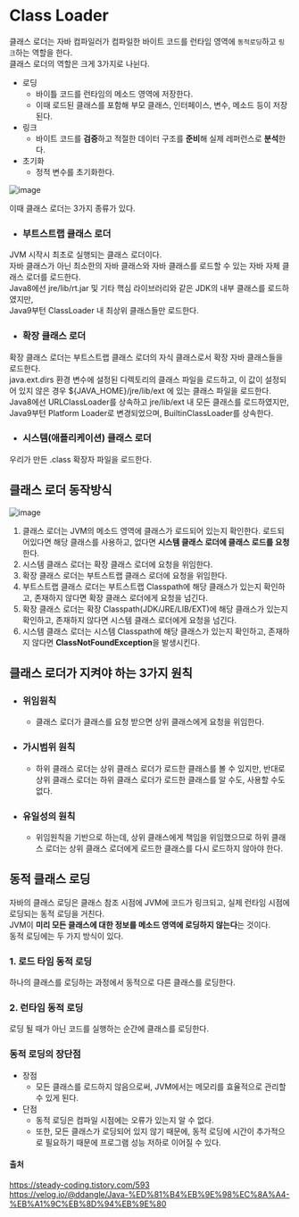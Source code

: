 # Class Loader

클래스 로더는 자바 컴파일러가 컴파일한 바이트 코드를 런타임 영역에 `동적로딩`하고 `링크`하는 역할을 한다. <br>
클래스 로더의 역할은 크게 3가지로 나뉜다. 

- 로딩
  - 바이틀 코드를 런타임의 메소드 영역에 저장한다.
  - 이때 로드된 클래스를 포함해 부모 클래스, 인터페이스, 변수, 메소드 등이 저장된다. 
- 링크
  - 바이트 코드를 **검증**하고 적절한 데이터 구조를 **준비**해 실제 레퍼런스로 **분석**한다. 
- 초기화
  - 정적 변수를 초기화한다.
 
![image](https://github.com/dlrkdus/CS_STUDY/assets/99721126/18c63910-3c56-4332-8a56-fc83c343ec3d)

이때 클래스 로더는 3가지 종류가 있다. <br>


- ### 부트스트랩 클래스 로더

JVM 시작시 최초로 실행되는 클래스 로더이다. <br>
자바 클래스가 아닌 최소한의 자바 클래스와 자바 클래스를 로드할 수 있는 자바 자체 클래스 로더를 로드한다. <br>
Java8에선 jre/lib/rt.jar 및 기타 핵심 라이브러리와 같은 JDK의 내부 클래스를 로드하였지만, <br>
Java9부턴  ClassLoader 내 최상위 클래스들만 로드한다. <br>

- ### 확장 클래스 로더

확장 클래스 로더는 부트스트랩 클래스 로더의 자식 클래스로서 확장 자바 클래스들을 로드한다.<br>
java.ext.dirs 환경 변수에 설정된 디렉토리의 클래스 파일을 로드하고, 이 값이 설정되어 있지 않은 경우 ${JAVA_HOME}/jre/lib/ext 에 있는 클래스 파일을 로드한다. <br>
Java8에선 URLClassLoader를 상속하고 jre/lib/ext 내 모든 클래스를 로드하였지만, <br>
Java9부턴 Platform Loader로 변경되었으며, BuiltinClassLoader를 상속한다. <br>

- ### 시스템(애플리케이션) 클래스 로더

우리가 만든 .class 확장자 파일을 로드한다. <br>

## 클래스 로더 동작방식

![image](https://github.com/dlrkdus/CS_STUDY/assets/99721126/202c921f-5501-4087-b1ac-66d2d04ae6d2)


1. 클래스 로더는 JVM의 메소드 영역에 클래스가 로드되어 있는지 확인한다. 로드되어있다면 해당 클래스를 사용하고, 없다면 **시스템 클래스 로더에 클래스 로드를 요청**한다.
2. 시스템 클래스 로더는 확장 클래스 로더에 요청을 위임한다.
3. 확장 클래스 로더는 부트스트랩 클래스 로더에 요청을 위임한다.
4. 부트스트랩 클래스 로더는 부트스트랩 Classpath에 해당 클래스가 있는지 확인하고, 존재하지 않다면 확장 클래스 로더에게 요청을 넘긴다.
5. 확장 클래스 로더는 확장 Classpath(JDK/JRE/LIB/EXT)에 해당 클래스가 있는지 확인하고, 존재하지 않다면 시스템 클래스 로더에게 요청을 넘긴다.
6. 시스템 클래스 로더는 시스템 Classpath에 해당 클래스가 있는지 확인하고, 존재하지 않다면 **ClassNotFoundException**을 발생시킨다.

## 클래스 로더가 지켜야 하는 3가지 원칙

- ### 위임원칙
  - 클래스 로더가 클래스를 요청 받으면 상위 클래스에게 요청을 위임한다.
- ### 가시범위 원칙
  - 하위 클래스 로더는 상위 클래스 로더가 로드한 클래스를 볼 수 있지만, 반대로 상위 클래스 로더는 하위 클래스 로더가 로드한 클래스를 알 수도, 사용할 수도 없다.
- ### 유일성의 원칙
  - 위임원칙을 기반으로 하는데, 상위 클래스에게 책임을 위임했으므로 하위 클래스 로더는 상위 클래스 로더에게 로드한 클래스를 다시 로드하지 않아야 한다.
 
## 동적 클래스 로딩 

자바의 클래스 로딩은 클래스 참조 시점에 JVM에 코드가 링크되고, 실제 런타임 시점에 로딩되는 동적 로딩을 거친다. <br>
JVM이 **미리 모든 클래스에 대한 정보를 메소드 영역에 로딩하지 않는다**는 것이다. <br>
동적 로딩에는 두 가지 방식이 있다. <br>

### 1. 로드 타임 동적 로딩 

하나의 클래스를 로딩하는 과정에서 동적으로 다른 클래스를 로딩한다.

### 2. 런타임 동적 로딩

로딩 될 때가 아닌 코드를 실행하는 순간에 클래스를 로딩한다. 

### 동적 로딩의 장단점

- 장점
  - 모든 클래스를 로드하지 않음으로써, JVM에서는 메모리를 효율적으로 관리할 수 있게 된다.
- 단점
  - 동적 로딩은 컴파일 시점에는 오류가 있는지 알 수 없다.
  - 또한, 모든 클래스가 로딩되어 있지 않기 때문에, 동적 로딩에 시간이 추가적으로 필요하기 때문에 프로그램 성능 저하로 이어질 수 있다.
 






#### 출처

https://steady-coding.tistory.com/593 <br>
https://velog.io/@ddangle/Java-%ED%81%B4%EB%9E%98%EC%8A%A4-%EB%A1%9C%EB%8D%94%EB%9E%80


